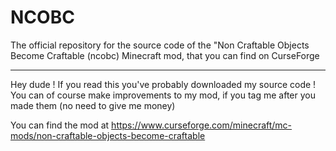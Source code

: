 # NCOBC
 The official repository for the source code of the "Non Craftable Objects Become Craftable (ncobc) Minecraft mod, that you can find on CurseForge
*******************************************************************************************************************************************************************************************************************************************************************************
Hey dude ! If you read this you've probably downloaded my source code ! You can of course 
make improvements to my mod, if you tag me after you made them (no need to give me money)

You can find the mod at https://www.curseforge.com/minecraft/mc-mods/non-craftable-objects-become-craftable